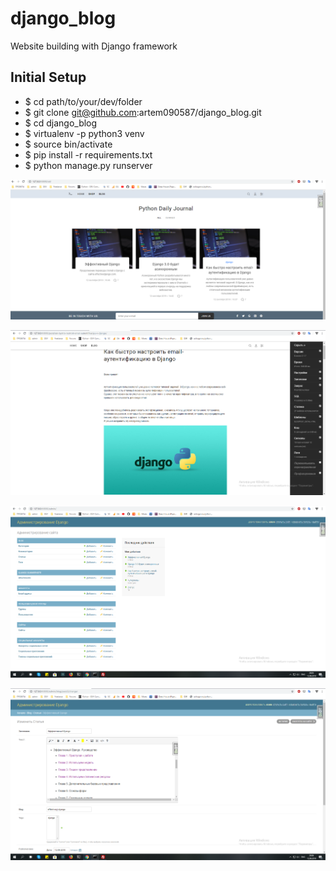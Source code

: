 # django_blog
Website building with Django framework

## Initial Setup

- $ cd path/to/your/dev/folder
- $ git clone git@github.com:artem090587/django_blog.git
- $ cd django_blog
- $ virtualenv -p python3 venv
- $ source bin/activate
- $ pip install -r requirements.txt
- $ python manage.py runserver

![Index Page](media/images/1.png)

![Post Page](media/images/2.png)

![Admin Page](media/images/4.png)

![Visual editor](media/images/6.png)

